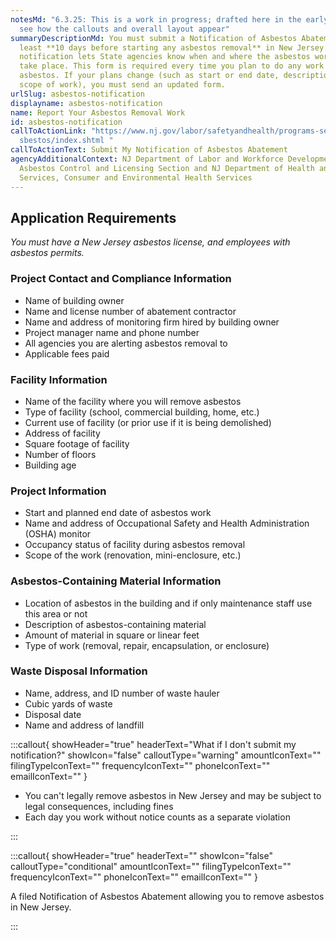 ```yaml
---
notesMd: "6.3.25: This is a work in progress; drafted here in the early stage to
  see how the callouts and overall layout appear"
summaryDescriptionMd: You must submit a Notification of Asbestos Abatement at
  least **10 days before starting any asbestos removal** in New Jersey. This
  notification lets State agencies know when and where the asbestos work will
  take place. This form is required every time you plan to do any work with
  asbestos. If your plans change (such as start or end date, description, or
  scope of work), you must send an updated form.
urlSlug: asbestos-notification
displayname: asbestos-notification
name: Report Your Asbestos Removal Work
id: asbestos-notification
callToActionLink: "https://www.nj.gov/labor/safetyandhealth/programs-services/a\
  sbestos/index.shtml "
callToActionText: Submit My Notification of Asbestos Abatement
agencyAdditionalContext: NJ Department of Labor and Workforce Development,
  Asbestos Control and Licensing Section and NJ Department of Health and Senior
  Services, Consumer and Environmental Health Services
---
```



## Application Requirements

*You must have a New Jersey asbestos license, and employees with asbestos permits.* 

### Project Contact and Compliance Information

* Name of building owner
* Name and license number of abatement contractor
* Name and address of monitoring firm hired by building owner
* Project manager name and phone number
* All agencies you are alerting asbestos removal to
* Applicable fees paid

### Facility Information

* Name of the facility where you will remove asbestos
* Type of facility (school, commercial building,  home, etc.)
* Current use of facility (or prior use if it is being demolished)
* Address of facility
* Square footage of facility
* Number of floors
* Building age

### Project Information

* Start and planned end date of asbestos work
* Name and address of Occupational Safety and Health Administration (OSHA) monitor
* Occupancy status of facility during asbestos removal
* Scope of the work (renovation, mini-enclosure, etc.)

### Asbestos-Containing Material Information

* Location of asbestos in the building and if only maintenance staff use this area or not
* Description of asbestos-containing material 
* Amount of material in square or linear feet
* Type of work (removal, repair, encapsulation, or enclosure)

### Waste Disposal Information

* Name, address, and ID number of waste hauler
* Cubic yards of waste
* Disposal date
* Name and address of landfill



:::callout{ showHeader="true" headerText="What if I don't submit my notification?" showIcon="false" calloutType="warning" amountIconText="" filingTypeIconText="" frequencyIconText="" phoneIconText="" emailIconText="" }

* You can't legally remove asbestos in New Jersey and may be subject to legal consequences, including fines
* Each day you work without notice counts as a separate violation

:::

:::callout{ showHeader="true" headerText="" showIcon="false" calloutType="conditional" amountIconText="" filingTypeIconText="" frequencyIconText="" phoneIconText="" emailIconText="" }

A filed Notification of Asbestos Abatement allowing you to remove asbestos in New Jersey.

:::